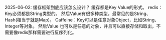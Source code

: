 2025-06-02:
    缓存框架到底应该怎么设计？
    缓存都是Key Value的形式。
    redis：Key必须都是String类型的。 然后Value有很多种类型，最常见的是String、Hash(相当于就是Map)。
    Caffeine：Key可以是任意对象Object，比如String、Integer等对象。 然后Value 也可以是任意的对象，并且可以直接存储和取出，不需要像redis那样需要进行反序列化。